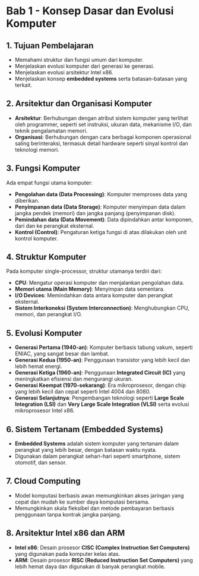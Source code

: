 # Bab 1 - Konsep Dasar dan Evolusi Komputer

## 1. Tujuan Pembelajaran

- Memahami struktur dan fungsi umum dari komputer.
- Menjelaskan evolusi komputer dari generasi ke generasi.
- Menjelaskan evolusi arsitektur Intel x86.
- Menjelaskan konsep **embedded systems** serta batasan-batasan yang terkait.

## 2. Arsitektur dan Organisasi Komputer

- **Arsitektur**: Berhubungan dengan atribut sistem komputer yang terlihat oleh programmer, seperti set instruksi, ukuran data, mekanisme I/O, dan teknik pengalamatan memori.
- **Organisasi**: Berhubungan dengan cara berbagai komponen operasional saling berinteraksi, termasuk detail hardware seperti sinyal kontrol dan teknologi memori.

## 3. Fungsi Komputer

Ada empat fungsi utama komputer:

- **Pengolahan data (Data Processing)**: Komputer memproses data yang diberikan.
- **Penyimpanan data (Data Storage)**: Komputer menyimpan data dalam jangka pendek (memori) dan jangka panjang (penyimpanan disk).
- **Pemindahan data (Data Movement)**: Data dipindahkan antar komponen, dari dan ke perangkat eksternal.
- **Kontrol (Control)**: Pengaturan ketiga fungsi di atas dilakukan oleh unit kontrol komputer.

## 4. Struktur Komputer

Pada komputer single-processor, struktur utamanya terdiri dari:

- **CPU**: Mengatur operasi komputer dan menjalankan pengolahan data.
- **Memori utama (Main Memory)**: Menyimpan data sementara.
- **I/O Devices**: Memindahkan data antara komputer dan perangkat eksternal.
- **Sistem Interkoneksi (System Interconnection)**: Menghubungkan CPU, memori, dan perangkat I/O.

## 5. Evolusi Komputer

- **Generasi Pertama (1940-an)**: Komputer berbasis tabung vakum, seperti ENIAC, yang sangat besar dan lambat.
- **Generasi Kedua (1950-an)**: Penggunaan transistor yang lebih kecil dan lebih hemat energi.
- **Generasi Ketiga (1960-an)**: Penggunaan **Integrated Circuit (IC)** yang meningkatkan efisiensi dan mengurangi ukuran.
- **Generasi Keempat (1970-sekarang)**: Era mikroprosesor, dengan chip yang lebih kecil dan cepat seperti Intel 4004 dan 8080.
- **Generasi Selanjutnya**: Pengembangan teknologi seperti **Large Scale Integration (LSI)** dan **Very Large Scale Integration (VLSI)** serta evolusi mikroprosesor Intel x86.

## 6. Sistem Tertanam (Embedded Systems)

- **Embedded Systems** adalah sistem komputer yang tertanam dalam perangkat yang lebih besar, dengan batasan waktu nyata.
- Digunakan dalam perangkat sehari-hari seperti smartphone, sistem otomotif, dan sensor.

## 7. Cloud Computing

- Model komputasi berbasis awan memungkinkan akses jaringan yang cepat dan mudah ke sumber daya komputasi bersama.
- Memungkinkan skala fleksibel dan metode pembayaran berbasis penggunaan tanpa kontrak jangka panjang.

## 8. Arsitektur Intel x86 dan ARM

- **Intel x86**: Desain prosesor **CISC (Complex Instruction Set Computers)** yang digunakan pada komputer kelas atas.
- **ARM**: Desain prosesor **RISC (Reduced Instruction Set Computers)** yang lebih hemat daya dan digunakan di banyak perangkat mobile.
